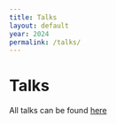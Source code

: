 ```yaml
---
title: Talks
layout: default
year: 2024
permalink: /talks/
---
```

# Talks

All talks can be found [here](https://cfp.bsidesvienna.at/bsv2024/talk/)

